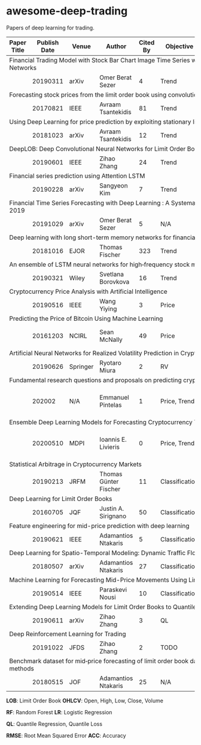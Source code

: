 # awesome-deep-trading

Papers of deep learning for trading.

<table>
    <thead>
        <tr>
            <th> Paper Title </th>
            <th> Publish Date </th>
            <th> Venue </th>
            <th> Author </th>
            <th> Cited By </th>
            <th> Objective </th>
            <th> Loss </th>
            <th> Models </th>
            <th> Data </th>
        </tr>
    </thead>
    <tbody>
        <tr>
            <td colspan="9"> Financial Trading Model with Stock Bar Chart Image Time Series with Deep Convolutional Neural Networks </td>
        </tr>
        <tr>
            <td> </td>
            <td> 20190311 </td>
            <td> arXiv </td>
            <td> Omer Berat Sezer </td>
            <td> 4 </td>
            <td> Trend </td>
            <td> TODO </td>
            <td> CNN </td>
            <td> OHLCV </td>
        </tr>
        <tr>
            <td colspan="9"> Forecasting stock prices from the limit order book using convolutional neural networks </td>
        </tr>
        <tr>
            <td> </td>
            <td> 20170821 </td>
            <td> IEEE </td>
            <td> Avraam Tsantekidis </td>
            <td> 81 </td>
            <td> Trend </td>
            <td> TODO </td>
            <td> CNN </td>
            <td> LOB </td>
        </tr>
        <tr>
            <td colspan="9"> Using Deep Learning for price prediction by exploiting stationary limit order book features </td>
        </tr>
        <tr>
            <td> </td>
            <td> 20181023 </td>
            <td> arXiv </td>
            <td> Avraam Tsantekidis </td>
            <td> 12 </td>
            <td> Trend </td>
            <td> TODO </td>
            <td> CNN+LSTM </td>
            <td> LOB </td>
        </tr>
        <tr>
            <td colspan="9"> DeepLOB: Deep Convolutional Neural Networks for Limit Order Books </td>
        </tr>
        <tr>
            <td> </td>
            <td> 20190601 </td>
            <td> IEEE </td>
            <td> Zihao Zhang </td>
            <td> 24 </td>
            <td> Trend </td>
            <td> TODO </td>
            <td> CNN+LSTM </td>
            <td> LOB </td>
        </tr>
        <tr>
            <td colspan="9"> Financial series prediction using Attention LSTM </td>
        </tr>
        <tr>
            <td> </td>
            <td> 20190228 </td>
            <td> arXiv </td>
            <td> Sangyeon Kim </td>
            <td> 7 </td>
            <td> Trend </td>
            <td> TODO </td>
            <td> Attention LSTM </td>
            <td> OHLCV </td>
        </tr>
        <tr>
            <td colspan="9"> Financial Time Series Forecasting with Deep Learning : A Systematic Literature Review: 2005-2019 </td>
        </tr>
        <tr>
            <td> </td>
            <td> 20191029 </td>
            <td> arXiv </td>
            <td> Omer Berat Sezer </td>
            <td> 5 </td>
            <td>  N/A  </td>
            <td> TODO </td>
            <td> N/A </td>
            <td> N/A </td>
        </tr>
        <tr>
            <td colspan="9"> Deep learning with long short-term memory networks for financial market predictions </td>
        </tr>
        <tr>
            <td> </td>
            <td> 20181016 </td>
            <td> EJOR </td>
            <td> Thomas Fischer </td>
            <td> 323 </td>
            <td> Trend </td>
            <td> TODO </td>
            <td> LSTM </td>
            <td> S&P 500 </td>
        </tr>
        <tr>
            <td colspan="9"> An ensemble of LSTM neural networks for high‐frequency stock market classification </td>
        </tr>
        <tr>
            <td> </td>
            <td> 20190321 </td>
            <td> Wiley </td>
            <td> Svetlana Borovkova </td>
            <td> 16 </td>
            <td> Trend </td>
            <td> TODO </td>
            <td> LSTM </td>
            <td> OHLCV </td>
        </tr>
        <tr>
            <td colspan="9"> Cryptocurrency Price Analysis with Artificial Intelligence </td>
        </tr>
        <tr>
            <td> </td>
            <td> 20190516 </td>
            <td> IEEE </td>
            <td> Wang Yiying </td>
            <td> 3 </td>
            <td> Price </td>
            <td> TODO </td>
            <td> MLP, LSTM </td>
            <td> OHLC </td>
        </tr>
        <tr>
            <td colspan="9"> Predicting the Price of Bitcoin Using Machine Learning </td>
        </tr>
        <tr>
            <td> </td>
            <td> 20161203 </td>
            <td> NCIRL </td>
            <td> Sean McNally </td>
            <td> 49 </td>
            <td> Price </td>
            <td> TODO </td>
            <td> RNN, LSTM, ARIMA </td>
            <td> OHLC </td>
        </tr>
        <tr>
            <td colspan="9"> Artificial Neural Networks for Realized Volatility Prediction in Cryptocurrency Time Series </td>
        </tr>
        <tr>
            <td> </td>
            <td> 20190626 </td>
            <td> Springer </td>
            <td> Ryotaro Miura </td>
            <td> 2 </td>
            <td> RV </td>
            <td> TODO </td>
            <td> Ridge Regression </td>
            <td> OHLCV </td>
        </tr>
        <tr>
            <td colspan="9"> Fundamental research questions and proposals on predicting cryptocurrency prices using DNNs </td>
        </tr>
        <tr>
            <td> </td>
            <td> 202002 </td>
            <td> N/A </td>
            <td> Emmanuel Pintelas </td>
            <td> 1 </td>
            <td> Price, Trend </td>
            <td> RMSE, ACC </td>
            <td> CNN-LSTM, CNN-BiLSTM </td>
            <td> OHLCV </td>
        </tr>
        <tr>
            <td colspan="9"> Ensemble Deep Learning Models for Forecasting Cryptocurrency Time-Series </td>
        </tr>
        <tr>
            <td> </td>
            <td> 20200510 </td>
            <td> MDPI </td>
            <td> Ioannis E. Livieris </td>
            <td> 0 </td>
            <td> Price, Trend </td>
            <td> RMSE, ACC </td>
            <td> CNN-LSTM, CNN-BiLSTM </td>
            <td> OHLCV </td>
        </tr>
        <tr>
            <td colspan="9"> Statistical Arbitrage in Cryptocurrency Markets </td>
        </tr>
        <tr>
            <td> </td>
            <td> 20190213 </td>
            <td> JRFM </td>
            <td> Thomas Günter Fischer </td>
            <td> 11 </td>
            <td> Classification </td>
            <td> ACC </td>
            <td> RF, LR </td>
            <td> OHLCV </td>
        </tr>
        <tr>
            <td colspan="9"> Deep Learning for Limit Order Books </td>
        </tr>
        <tr>
            <td> </td>
            <td> 20160705 </td>
            <td> JQF </td>
            <td> Justin A. Sirignano </td>
            <td> 50 </td>
            <td> Classification </td>
            <td> TODO </td>
            <td> DNN </td>
            <td> LOB </td>
        </tr>
        <tr>
            <td colspan="9"> Feature engineering for mid-price prediction with deep learning </td>
        </tr>
        <tr>
            <td> </td>
            <td> 20190621 </td>
            <td> IEEE </td>
            <td> Adamantios Ntakaris </td>
            <td> 5 </td>
            <td> Classification </td>
            <td> ACC </td>
            <td> MLP, CNN, LSTM </td>
            <td> LOB </td>
        </tr>
        <tr>
            <td colspan="9"> Deep Learning for Spatio-Temporal Modeling: Dynamic Traffic Flows and High Frequency Trading </td>
        </tr>
        <tr>
            <td> </td>
            <td> 20180507 </td>
            <td> arXiv </td>
            <td> Adamantios Ntakaris </td>
            <td> 27 </td>
            <td> Classification </td>
            <td> ACC </td>
            <td> DNN </td>
            <td> LOB </td>
        </tr>
        <tr>
            <td colspan="9"> Machine Learning for Forecasting Mid-Price Movements Using Limit Order Book Data </td>
        </tr>
        <tr>
            <td> </td>
            <td> 20190514 </td>
            <td> IEEE </td>
            <td> Paraskevi Nousi </td>
            <td> 10 </td>
            <td> Classification </td>
            <td> ACC </td>
            <td> SVN, ANN </td>
            <td> LOB </td>
        </tr>
        <tr>
            <td colspan="9"> Extending Deep Learning Models for Limit Order Books to Quantile Regression </td>
        </tr>
        <tr>
            <td> </td>
            <td> 20190611 </td>
            <td> arXiv </td>
            <td> Zihao Zhang </td>
            <td> 3 </td>
            <td> QL </td>
            <td> QL </td>
            <td> DeepLOB-QR </td>
            <td> LOB </td>
        </tr>
        <tr>
            <td colspan="9"> Deep Reinforcement Learning for Trading </td>
        </tr>
        <tr>
            <td> </td>
            <td> 20191022 </td>
            <td> JFDS </td>
            <td> Zihao Zhang </td>
            <td> 2 </td>
            <td> TODO </td>
            <td> TODO </td>
            <td> DRL </td>
            <td> LOB </td>
        </tr>
        <tr>
            <td colspan="9"> Benchmark dataset for mid‐price forecasting of limit order book data with machine learning methods </td>
        </tr>
        <tr>
            <td> </td>
            <td> 20180515 </td>
            <td> JOF </td>
            <td> Adamantios Ntakaris </td>
            <td> 25 </td>
            <td> N/A </td>
            <td> N/A </td>
            <td> N/A </td>
            <td> LOB </td>
        </tr>
    </tbody>
</table>

**LOB**: Limit Order Book **OHLCV**: Open, High, Low, Close, Volume

**RF**: Random Forest **LR**: Logistic Regression

**QL**: Quantile Regression, Quantile Loss

**RMSE**: Root Mean Squared Error **ACC**: Accuracy
